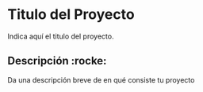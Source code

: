 # Titulo del Proyecto

Indica aquí el titulo del proyecto.

## Descripción :rocke:

Da una descripción breve de en qué consiste tu proyecto 